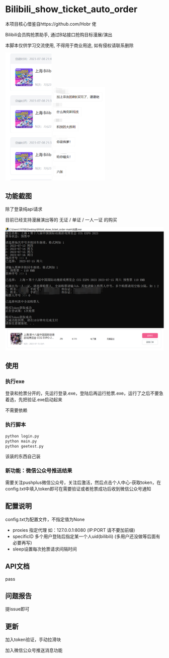# Bilibili_show_ticket_auto_order

本项目核心借鉴自https://github.com/Hobr 佬

Bilibili会员购抢票助手, 通过B站接口抢购目标漫展/演出

本脚本仅供学习交流使用, 不得用于商业用途, 如有侵权请联系删除

<img src="images\image-20230708221711220.png" alt="image-20230708221711220" style="zoom:50%;" />

<img src="images/a.png" alt="image-20230708221143842" style="zoom:50%;" />

## 功能截图

除了登录纯api请求

目前已经支持漫展演出等的 无证 / 单证 / 一人一证 的购买

<img src="images/image-20230708014050624.png" alt="image-20230708014050624" style="zoom:50%;" />

<img src="images\image-20230708014124395.png" alt="image-20230708014124395" style="zoom:50%;" />

## 使用

### 执行exe

登录和抢票分开的，先运行登录.exe，登陆后再运行抢票.exe，运行了之后不要急着选，先把验证.exe启动起来

不需要依赖

### 执行脚本

```shell
python login.py
python main.py
python geetest.py
```

该装的东西自己装

### 新功能：微信公众号推送结果

需要关注pushplus微信公众号，关注后激活，然后点击个人中心-获取token，在config.txt中填入token即可在需要验证或者抢票成功后收到微信公众号通知

## 配置说明

config.txt为配置文件，不指定值为None

- proxies 指定代理 如：127.0.0.1:8080 (IP:PORT 请不要加前缀)
- specificID 多个用户登陆后指定某一个人uid(bilibili) (多用户还没做等后面有必要再写)
- sleep设置每次抢票请求间隔时间

## API文档

pass

## 问题报告

提issue即可

## 更新

加入token验证，手动拉滑块

加入微信公众号推送消息功能
